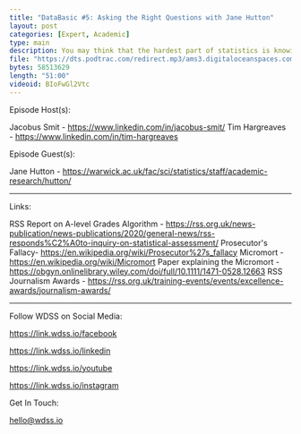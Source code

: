 ```yaml
---
title: "DataBasic #5: Asking the Right Questions with Jane Hutton"
layout: post
categories: [Expert, Academic]
type: main
description: You may think that the hardest part of statistics is knowing the right techniques, but this skill is worthless if you don't know how to ask the right question in the first place. In this episode, we talk to Professor Jane Hutton, who shares here advice on the topic. We also feature a segment in which we discuss the different types of missing values in data and how to handle them.
file: "https://dts.podtrac.com/redirect.mp3/ams3.digitaloceanspaces.com/podcast.wdss/databasic-e5.mp3"
bytes: 58513629
length: "51:00"
videoid: BIoFwGl2Vtc
---
```


Episode Host(s):        

Jacobus Smit - https://www.linkedin.com/in/jacobus-smit/
Tim Hargreaves - https://www.linkedin.com/in/tim-hargreaves

Episode Guest(s):

Jane Hutton - https://warwick.ac.uk/fac/sci/statistics/staff/academic-research/hutton/
        
------------------

Links:

RSS Report on A-level Grades Algorithm - https://rss.org.uk/news-publication/news-publications/2020/general-news/rss-responds%C2%A0to-inquiry-on-statistical-assessment/
Prosecutor's Fallacy- https://en.wikipedia.org/wiki/Prosecutor%27s_fallacy
Micromort - https://en.wikipedia.org/wiki/Micromort
Paper explaining the Micromort - https://obgyn.onlinelibrary.wiley.com/doi/full/10.1111/1471-0528.12663
RSS Journalism Awards - https://rss.org.uk/training-events/events/excellence-awards/journalism-awards/

------------------
        
Follow WDSS on Social Media:

https://link.wdss.io/facebook
        
https://link.wdss.io/linkedin

https://link.wdss.io/youtube
        
https://link.wdss.io/instagram
        
Get In Touch:
        
hello@wdss.io
